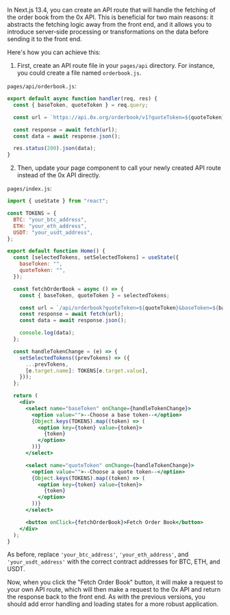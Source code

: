 In Next.js 13.4, you can create an API route that will handle the fetching of the order book from the 0x API. This is beneficial for two main reasons: it abstracts the fetching logic away from the front end, and it allows you to introduce server-side processing or transformations on the data before sending it to the front end.

Here's how you can achieve this:

1. First, create an API route file in your `pages/api` directory. For instance, you could create a file named `orderbook.js`.

`pages/api/orderbook.js`:

```jsx
export default async function handler(req, res) {
  const { baseToken, quoteToken } = req.query;

  const url = `https://api.0x.org/orderbook/v1?quoteToken=${quoteToken}&baseToken=${baseToken}`;

  const response = await fetch(url);
  const data = await response.json();

  res.status(200).json(data);
}
```

2. Then, update your page component to call your newly created API route instead of the 0x API directly.

`pages/index.js`:

```jsx
import { useState } from "react";

const TOKENS = {
  BTC: "your_btc_address",
  ETH: "your_eth_address",
  USDT: "your_usdt_address",
};

export default function Home() {
  const [selectedTokens, setSelectedTokens] = useState({
    baseToken: "",
    quoteToken: "",
  });

  const fetchOrderBook = async () => {
    const { baseToken, quoteToken } = selectedTokens;

    const url = `/api/orderbook?quoteToken=${quoteToken}&baseToken=${baseToken}`;
    const response = await fetch(url);
    const data = await response.json();

    console.log(data);
  };

  const handleTokenChange = (e) => {
    setSelectedTokens((prevTokens) => ({
      ...prevTokens,
      [e.target.name]: TOKENS[e.target.value],
    }));
  };

  return (
    <div>
      <select name="baseToken" onChange={handleTokenChange}>
        <option value="">--Choose a base token--</option>
        {Object.keys(TOKENS).map((token) => (
          <option key={token} value={token}>
            {token}
          </option>
        ))}
      </select>

      <select name="quoteToken" onChange={handleTokenChange}>
        <option value="">--Choose a quote token--</option>
        {Object.keys(TOKENS).map((token) => (
          <option key={token} value={token}>
            {token}
          </option>
        ))}
      </select>

      <button onClick={fetchOrderBook}>Fetch Order Book</button>
    </div>
  );
}
```

As before, replace `'your_btc_address'`, `'your_eth_address'`, and `'your_usdt_address'` with the correct contract addresses for BTC, ETH, and USDT.

Now, when you click the "Fetch Order Book" button, it will make a request to your own API route, which will then make a request to the 0x API and return the response back to the front end. As with the previous versions, you should add error handling and loading states for a more robust application.
